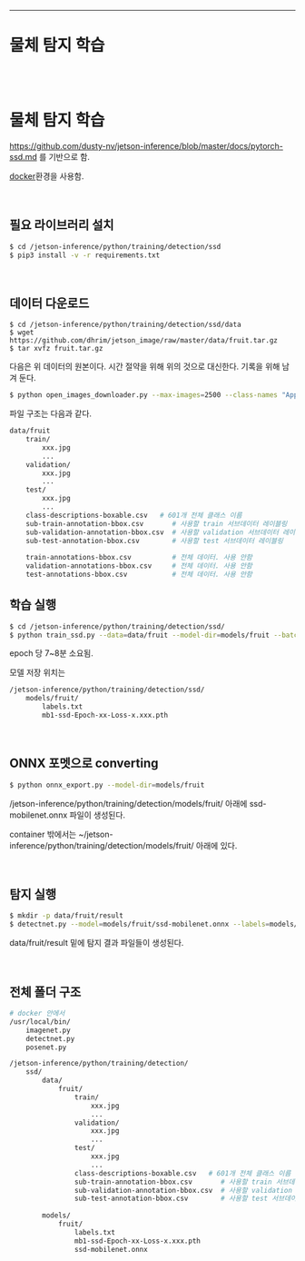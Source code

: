 
-----
# 물체 탐지 학습
<br><br>


# 물체 탐지 학습

https://github.com/dusty-nv/jetson-inference/blob/master/docs/pytorch-ssd.md 를 기반으로 함.

[docker](setup_by_docker.md)환경을 사용함.

<br>


## 필요 라이브러리 설치

```bash
$ cd /jetson-inference/python/training/detection/ssd
$ pip3 install -v -r requirements.txt
```

<br>

## 데이터 다운로드

```
$ cd /jetson-inference/python/training/detection/ssd/data
$ wget https://github.com/dhrim/jetson_image/raw/master/data/fruit.tar.gz
$ tar xvfz fruit.tar.gz
```

다음은 위 데이터의 원본이다. 시간 절약을 위해 위의 것으로 대신한다. 기록을 위해 남겨 둔다.
```bash
$ python open_images_downloader.py --max-images=2500 --class-names "Apple,Orange,Banana,Strawberry,Grape,Pear,Pineapple,Watermelon" --data=data/fruit
```

파일 구조는 다음과 같다.

```bash
data/fruit
    train/
        xxx.jpg
        ...
    validation/
        xxx.jpg
        ...
    test/
        xxx.jpg
        ...
    class-descriptions-boxable.csv   # 601개 전체 클래스 이름
    sub-train-annotation-bbox.csv       # 사용할 train 서브데이터 레이블링
    sub-validation-annotation-bbox.csv  # 사용할 validation 서브데이터 레이블링
    sub-test-annotation-bbox.csv        # 사용할 test 서브데이터 레이블링
    
    train-annotations-bbox.csv          # 전체 데이터. 사용 안함
    validation-annotations-bbox.csv     # 전체 데이터. 사용 안함
    test-annotations-bbox.csv           # 전체 데이터. 사용 안함

```


## 학습 실행

```bash
$ cd /jetson-inference/python/training/detection/ssd/
$ python train_ssd.py --data=data/fruit --model-dir=models/fruit --batch-size=4 --epochs=2
```

epoch 당 7~8분 소요됨.

모델 저장 위치는 

```bash
/jetson-inference/python/training/detection/ssd/
	models/fruit/
		labels.txt
		mb1-ssd-Epoch-xx-Loss-x.xxx.pth
```

<br>

## ONNX 포멧으로 converting

```bash
$ python onnx_export.py --model-dir=models/fruit
```

/jetson-inference/python/training/detection/models/fruit/ 아래에 
ssd-mobilenet.onnx 파일이 생성된다.

container 밖에서는 ~/jetson-inference/python/training/detection/models/fruit/ 아래에 있다.

<br>

## 탐지 실행

```bash
$ mkdir -p data/fruit/result
$ detectnet.py --model=models/fruit/ssd-mobilenet.onnx --labels=models/fruit/labels.txt --input-blob=input_0 --output-cvg=scores --output-bbox=boxes data/fruit/test/ee8*.jpg data/fruit/result/result_%i.jpg
```

data/fruit/result 밑에 탐지 결과 파일들이 생성된다.

<br>

## 전체 폴더 구조

```bash
# docker 안에서
/usr/local/bin/
	imagenet.py
	detectnet.py
	posenet.py

/jetson-inference/python/training/detection/
	ssd/
		data/
			fruit/
				train/
					xxx.jpg
					...
				validation/
					xxx.jpg
					...
				test/
					xxx.jpg
					...
				class-descriptions-boxable.csv   # 601개 전체 클래스 이름
				sub-train-annotation-bbox.csv       # 사용할 train 서브데이터 레이블링
				sub-validation-annotation-bbox.csv  # 사용할 validation 서브데이터 레이블링
				sub-test-annotation-bbox.csv        # 사용할 test 서브데이터 레이블링
    
		models/
			fruit/
				labels.txt
				mb1-ssd-Epoch-xx-Loss-x.xxx.pth			
				ssd-mobilenet.onnx
```

<br>

